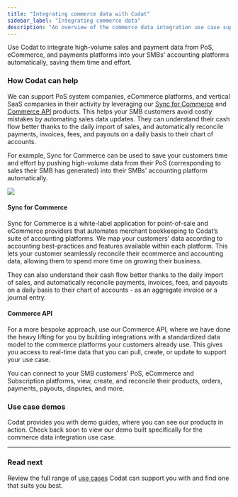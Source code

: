 ```yaml
---
title: "Integrating commerce data with Codat"
sidebar_label: "Integrating commerce data"
description: "An overview of the commerce data integration use case supported by Codat"
---
```


Use Codat to integrate high-volume sales and payment data from PoS, eCommerce, and payments platforms into your SMBs' accounting platforms automatically, saving them time and effort.

### How Codat can help

We can support PoS system companies, eCommerce platforms, and vertical SaaS companies in their activity by leveraging our [Sync for Commerce](/sfc/overview) and [Commerce API](/commerce-api/overview) products. This helps your SMB customers avoid costly mistakes by automating sales data updates. They can understand their cash flow better thanks to the daily import of sales, and automatically reconcile payments, invoices, fees, and payouts on a daily basis to their chart of accounts.

For example, Sync for Commerce can be used to save your customers time and effort by pushing high-volume data from their PoS (corresponding to sales their SMB has generated) into their SMBs' accounting platform automatically.

![](/img/use-cases/summary-pages/75fd84ed-commerce-data.png)

#### Sync for Commerce

Sync for Commerce is a white-label application for point-of-sale and eCommerce providers that automates merchant bookkeeping to Codat’s suite of accounting platforms. We map your customers' data according to accounting best-practices and features available within each platform. This lets your customer seamlessly reconcile their ecommerce and accounting data, allowing them to spend more time on growing their business. 

They can also understand their cash flow better thanks to the daily import of sales, and automatically reconcile payments, invoices, fees, and payouts on a daily basis to their chart of accounts - as an aggregate invoice or a journal entry.

#### Commerce API

For a more bespoke approach, use our Commerce API, where we have done the heavy lifting for you by building integrations with a standardized data model to the commerce platforms your customers already use. This gives you access to real-time data that you can pull, create, or update to support your use case.

You can connect to your SMB customers' PoS, eCommerce and Subscription platforms, view, create, and reconcile their products, orders, payments, payouts, disputes, and more.

### Use case demos

Codat provides you with demo guides, where you can see our products in action. Check back soon to view our demo built specifically for the commerce data integration use case.

---

### Read next

Review the full range of [use cases](/usecases/overview) Codat can support you with and find one that suits you best.